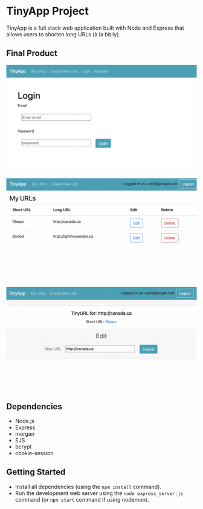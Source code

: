 # TinyApp Project

TinyApp is a full stack web application built with Node and Express that allows users to shorten long URLs (à la bit.ly).

## Final Product

!["Login page"](https://github.com/nikaffa/tinyapp/blob/main/docs/Login.png?raw=true)

!["My URLs"](https://github.com/nikaffa/tinyapp/blob/main/docs/MyURLS.png?raw=true)

!["Single URL"](https://github.com/nikaffa/tinyapp/blob/main/docs/URL.png?raw=true)

## Dependencies

- Node.js
- Express
- morgan
- EJS
- bcrypt
- cookie-session


## Getting Started

- Install all dependencies (using the `npm install` command).
- Run the development web server using the `node express_server.js` command (or `npm start` command if using nodemon).